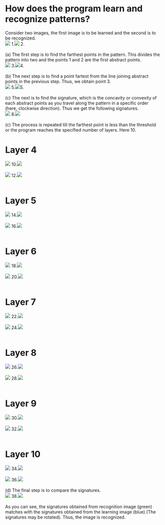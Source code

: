 # How does the program learn and recognize patterns?<br>
Consider two images, the first image is to be learned and the second is to be recognized. <br>
<img src="sign-images/s.png"></img>&nbsp;1.<img src="sign-images/s-ripple.png"></img>&nbsp;2.
<br><br>
(a) The first step is to find the farthest points in the pattern. This divides the pattern into two and the points 1 and 2 are the first abstract points.<br>
<img src="sign-images/learn/s2.png"></img>&nbsp;3.<img src="sign-images/recognize/s-ripple2.png"></img>4.
<br><br>
(b) The next step is to find a point fartest from the line joining abstract points in the previous step. Thus, we obtain point 3.<br>
<img src="sign-images/learn/s3.png"></img>&nbsp;5.<img src="sign-images/recognize/s-ripple3.png"></img>5.
<br><br>
(c) The next is to find the signature, which is the concavity or convexity of each abstract points as you travel along the pattern in a specific order (here, clockwise direction).
Thus we get the following signatures.<br>
<img src="sign-images/learn/s3-sign-join.png"></img>&nbsp;8.<img src="sign-images/recognize/s-ripple3-sign-join.png"></img>
<br><br>
(c) The process is repeated till the farthest point is less than the threshold or the program reaches the specified number of layers. Here 10.<br>
# Layer 4
<img src="sign-images/learn/s4.png"></img>&nbsp;10.<img src="sign-images/recognize/s-ripple4.png"></img>
<br><br>
<img src="sign-images/learn/s4-sign-join.png"></img>&nbsp;12.<img src="sign-images/recognize/s-ripple4-sign-join.png"></img>
<br><br>
# Layer 5
<img src="sign-images/learn/s5.png"></img>&nbsp;14.<img src="sign-images/recognize/s-ripple5.png"></img>
<br><br>
<img src="sign-images/learn/s5-sign-join.png"></img>&nbsp;16.<img src="sign-images/recognize/s-ripple5-sign-join.png"></img>
<br><br>
# Layer 6
<img src="sign-images/learn/s6.png"></img>&nbsp;18.<img src="sign-images/recognize/s-ripple6.png"></img>
<br><br>
<img src="sign-images/learn/s6-sign-join.png"></img>&nbsp;20.<img src="sign-images/recognize/s-ripple6-sign-join.png"></img>
<br><br>
# Layer 7
<img src="sign-images/learn/s7.png"></img>&nbsp;22.<img src="sign-images/recognize/s-ripple7.png"></img>
<br><br>
<img src="sign-images/learn/s7-sign-join.png"></img>&nbsp;24.<img src="sign-images/recognize/s-ripple7-sign-join.png"></img>
<br><br>
# Layer 8
<img src="sign-images/learn/s8.png"></img>&nbsp;26.<img src="sign-images/recognize/s-ripple8.png"></img>
<br><br>
<img src="sign-images/learn/s8-sign-join.png"></img>&nbsp;28.<img src="sign-images/recognize/s-ripple8-sign-join.png"></img>
<br><br>
# Layer 9
<img src="sign-images/learn/s9.png"></img>&nbsp;30.<img src="sign-images/recognize/s-ripple9.png"></img>
<br><br>
<img src="sign-images/learn/s9-sign-join.png"></img>&nbsp;32.<img src="sign-images/recognize/s-ripple9-sign-join.png"></img>
<br><br>
# Layer 10
<img src="sign-images/learn/s10.png"></img>&nbsp;34.<img src="sign-images/recognize/s-ripple10.png"></img>
<br><br>
<img src="sign-images/learn/s10-sign-join.png"></img>&nbsp;36.<img src="sign-images/recognize/s-ripple10-sign-join.png"></img>
<br><br>
(d) The final step is to compare the signatures.<br>
<img src="sign-images/learn/sign-learn.png"></img>&nbsp;38.<img src="sign-images/recognize/recognize-sign.png"></img>
<br><br>
As you can see, the signatures obtained from recognition image (green) matches with the signatures obtained from the learning image (blue).(The signatures may be rotated).
Thus, the image is recognized.
